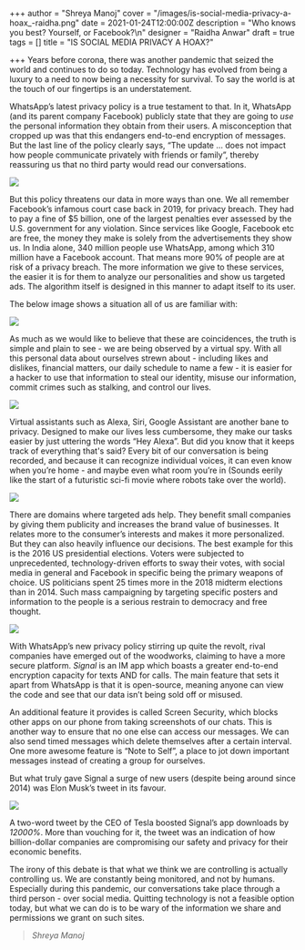 +++
author = "Shreya Manoj"
cover = "/images/is-social-media-privacy-a-hoax_-raidha.png"
date = 2021-01-24T12:00:00Z
description = "Who knows you best? Yourself, or Facebook?\n"
designer = "Raidha Anwar"
draft = true
tags = []
title = "IS SOCIAL MEDIA PRIVACY A HOAX?"

+++
Years before corona, there was another pandemic that seized the world and continues to do so today. Technology has evolved from being a luxury to a need to now being a necessity for survival. To say the world is at the touch of our fingertips is an understatement.

WhatsApp’s latest privacy policy is a true testament to that. In it, WhatsApp (and its parent company Facebook) publicly state that they are going to _use_ the personal information they obtain from their users. A misconception that cropped up was that this endangers end-to-end encryption of messages. But the last line of the policy clearly says, “The update ... does not impact how people communicate privately with friends or family”, thereby reassuring us that no third party would read our conversations.

  
![](/images/24-1.jpg)

But this policy threatens our data in more ways than one. We all remember Facebook’s infamous court case back in 2019, for privacy breach. They had to pay a fine of $5 billion, one of the largest penalties ever assessed by the U.S. government for any violation. Since services like Google, Facebook etc are free, the money they make is solely from the advertisements they show us. In India alone, 340 million people use WhatsApp, among which 310 million have a Facebook account. That means more 90% of people are at risk of a privacy breach. The more information we give to these services, the easier it is for them to analyze our personalities and show us targeted ads. The algorithm itself is designed in this manner to adapt itself to its user.

The below image shows a situation all of us are familiar with:

![](/images/24-2.jpg)

  
  
As much as we would like to believe that these are coincidences, the truth is simple and plain to see - we are being observed by a virtual spy. With all this personal data about ourselves strewn about - including likes and dislikes, financial matters, our daily schedule to name a few - it is easier for a hacker to use that information to steal our identity, misuse our information, commit crimes such as stalking, and control our lives.

![](/images/24-3.jpg)

Virtual assistants such as Alexa, Siri, Google Assistant are another bane to privacy. Designed to make our lives less cumbersome, they make our tasks easier by just uttering the words “Hey Alexa”. But did you know that it keeps track of everything that's said? Every bit of our conversation is being recorded, and because it can recognize individual voices, it can even know when you’re home - and maybe even what room you’re in (Sounds eerily like the start of a futuristic sci-fi movie where robots take over the world).

  
![](/images/24-4.jpg)

  
There are domains where targeted ads help. They benefit small companies by giving them publicity and increases the brand value of businesses. It relates more to the consumer’s interests and makes it more personalized. But they can also heavily influence our decisions. The best example for this is the 2016 US presidential elections. Voters were subjected to unprecedented, technology-driven efforts to sway their votes, with social media in general and Facebook in specific being the primary weapons of choice. US politicians spent 25 times more in the 2018 midterm elections than in 2014. Such mass campaigning by targeting specific posters and information to the people is a serious restrain to democracy and free thought.

![](/images/24-5.png)

With WhatsApp’s new privacy policy stirring up quite the revolt, rival companies have emerged out of the woodworks, claiming to have a more secure platform. _Signal_ is an IM app which boasts a greater end-to-end encryption capacity for texts AND for calls. The main feature that sets it apart from WhatsApp is that it is open-source, meaning anyone can view the code and see that our data isn’t being sold off or misused.

An additional feature it provides is called Screen Security, which blocks other apps on our phone from taking screenshots of our chats. This is another way to ensure that no one else can access our messages. We can also send timed messages which delete themselves after a certain interval. One more awesome feature is “Note to Self”, a place to jot down important messages instead of creating a group for ourselves.

But what truly gave Signal a surge of new users (despite being around since 2014) was Elon Musk’s tweet in its favour.

![](/images/24-6.jpg)

A two-word tweet by the CEO of Tesla boosted Signal’s app downloads by _12000%_. More than vouching for it, the tweet was an indication of how billion-dollar companies are compromising our safety and privacy for their economic benefits.

The irony of this debate is that what we think we are controlling is actually controlling us. We are constantly being monitored, and not by humans. Especially during this pandemic, our conversations take place through a third person - over social media. Quitting technology is not a feasible option today, but what we can do is to be wary of the information we share and permissions we grant on such sites.

> _Shreya Manoj_